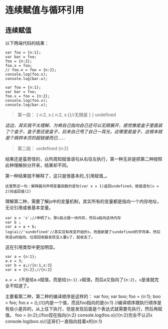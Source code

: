 # 连续赋值与循环引用

## 连续赋值

以下两端代码的结果：

    var foo = {n:1};
    var bar = foo;
    foo = {n:2};
    foo.x = foo;
    // foo.n = foo = {n:2};
    console.log(foo.x);
    console.log(bar.x);

    var foo = {n:1};
    var bar = foo;
    foo.x = foo = {n:2};
    console.log(foo.x);
    console.log(bar.x);

>第一段：
{
    n:2,
    x:{
        n:2,
        x:{}//无限层
    }
}
undefined

_这边，其实我不太理解，为嘛自己指向自己还可以无限展开，感觉像是盒子里面装了个盒子，盒子里还是盒子，后来自己甩了自己一耳光，这哪里是盒子，这根本就是个跳转本页的超链接而已......_

>第二段：
undefined
{n:2}

结果还是蛮奇怪的，众所周知赋值语句从右往左执行，第一种无非是把第二种按照此种理解拆分开来，结果却不同。

第一种结果就不解释了，这只是很基本的_引用赋值_。

`这里赘述一句：解释器对声明变量函数的语句(var x = 1)返回undefined，赋值语句(x = 2)则返回值(2)`

理解第二种，需要了解js中的变量机制，其实所有的变量都是指向一个内存地址，无论引用或者基本变量。

    var a = 's';//申明了s，那s就占据一块内存，然后a指向这块内存
    var b ;
    var a = a + b;
    log(a)//'sundefined'//其实没有改变开始的s，而是新建了sundefined的字符串，然后改变a的指向，垃圾回收器发现没人要s了，就收走了。

这在引用类型中更加明显。

    var a = {n:1};
    a.x = 3;
    var b = a;//{n:1,x:3}
    var a = {n:2};//{n:2}

`a.x = 3`不是给a.x赋值，而是给`{n:1}.x`赋值，而后a又指向了`{n:2}`，`x`是谁就完全不知道了。



主要看第二种，第二种的编译顺序是这样的：
var foo;
var boo;
foo = {n:1};
boo = foo;
foo.x = ();//()内是一个值，而且foo指向的是{n:1}
//编译顺序跟执行顺序是有些小差异的，从上往下执行，但是发现后面是个表达式就需要先执行，然后再赋值。
foo = {n:2};//foo现在指向{n:2}
console.log(foo.x)//{n:2}完全不认识x
console.log(boo.x)//这哥们一直指向挂着x的{n:1}

##  


